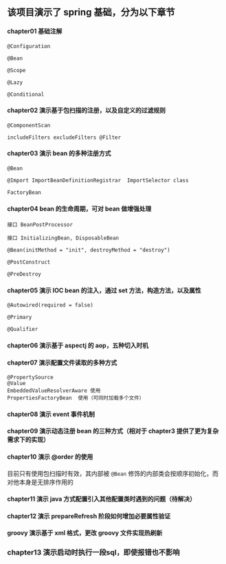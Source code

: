 

## 该项目演示了 spring 基础，分为以下章节


#### chapter01 基础注解
```
@Configuration 

@Bean

@Scope

@Lazy

@Conditional
```

#### chapter02 演示基于包扫描的注册，以及自定义的过滤规则
```
@ComponentScan 

includeFilters excludeFilters @Filter 
```
#### chapter03 演示 bean 的多种注册方式
```
@Bean

@Import ImportBeanDefinitionRegistrar  ImportSelector class 

FactoryBean
```
#### chapter04 bean 的生命周期，可对 bean 做增强处理
```
接口 BeanPostProcessor

接口 InitializingBean, DisposableBean

@Bean(initMethod = "init", destroyMethod = "destroy")

@PostConstruct

@PreDestroy
```
#### chapter05 演示 IOC bean 的注入，通过 set 方法，构造方法，以及属性
```
@Autowired(required = false)

@Primary

@Qualifier
```
#### chapter06 演示基于 aspectj 的 aop，五种切入时机

#### chapter07 演示配置文件读取的多种方式

```
@PropertySource 
@Value
EmbeddedValueResolverAware 使用
PropertiesFactoryBean  使用（可同时加载多个文件）
```	


#### chapter08 演示 event 事件机制

#### chapter09 演示动态注册 bean 的三种方式（相对于 chapter3 提供了更为复杂需求下的实现）

#### chapter10 演示 @order 的使用

目前只有使用包扫描时有效，其内部被 `@Bean` 修饰的内部类会按顺序初始化，而对他本身是无排序作用的

#### chapter11 演示 java 方式配置引入其他配置类时遇到的问题（待解决）

#### chapter12 演示 prepareRefresh 阶段如何增加必要属性验证

#### groovy 演示基于 xml 格式，更改 groovy 文件实现热刷新


### chapter13 演示启动时执行一段sql，即使报错也不影响


